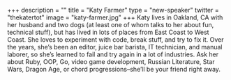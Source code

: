 +++
description = ""
title = "Katy Farmer"
type = "new-speaker"
twitter = "thekatertot"
image = "katy-farmer.jpg"
+++
Katy lives in Oakland, CA with her husband and two dogs (at least one of whom talks to her about fun, technical stuff), but has lived in lots of places from East Coast to West Coast. She loves to experiment with code, break stuff, and try to fix it. Over the years, she’s been an editor, juice bar barista, IT technician, and manual laborer, so she’s learned to fail and try again in a lot of industries. Ask her about Ruby, OOP, Go, video game development, Russian Literature, Star Wars, Dragon Age, or chord progressions–she’ll be your friend right away.